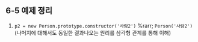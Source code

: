 ## 6-5 예제 정리

1. `p2 = new Person.prototype.constructor('사람2')` %rarr; `Person('사람2')` 
    (나머지에 대해서도 동일한 결과나오는 원리를 삼각형 관계를 통해 이해)
